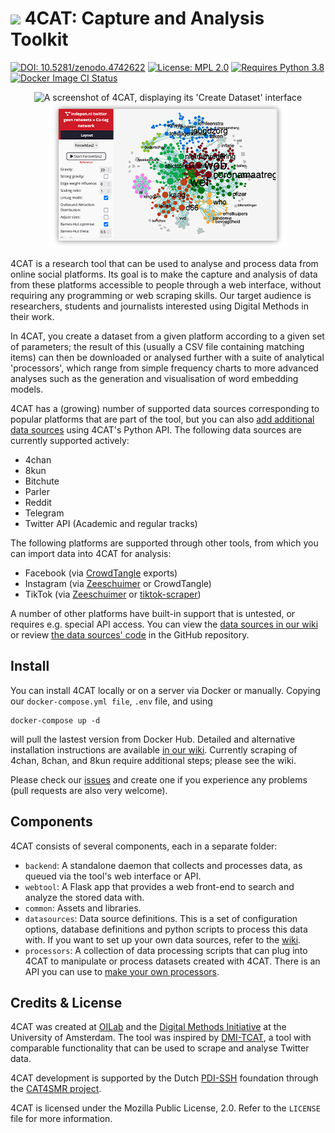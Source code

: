 # ![](https://github.com/digitalmethodsinitiative/4cat/tree/master/common/assets/logo_readme.png) 4CAT: Capture and Analysis Toolkit

[![DOI: 10.5281/zenodo.4742622](https://zenodo.org/badge/DOI/10.5281/zenodo.4742622.svg)](https://doi.org/10.5281/zenodo.4742622)
[![License: MPL 2.0](https://img.shields.io/badge/license-MPL--2.0-informational)](https://github.com/digitalmethodsinitiative/4cat/blob/master/LICENSE)
[![Requires Python 3.8](https://img.shields.io/badge/python-v3.8-blue)](https://www.python.org/)
[![Docker Image CI Status](https://github.com/digitalmethodsinitiative/4cat/workflows/Docker%20Image%20CI/badge.svg)](https://github.com/digitalmethodsinitiative/4cat/actions/workflows/docker_latest.yml)

<p align="center"><img alt="A screenshot of 4CAT, displaying its 'Create Dataset' interface" src="common/assets/screenshot1.png"><img alt="A screenshot of 4CAT, displaying a network visualisation of a dataset" src="common/assets/screenshot2.png"></p>

4CAT is a research tool that can be used to analyse and process data from
online social platforms. Its goal is to make the capture and analysis of data
from these platforms accessible to people through a web interface, without
requiring any programming or web scraping skills. Our target audience is
researchers, students and journalists interested using Digital Methods in their
work.

In 4CAT, you create a dataset from a given platform according to a given set of
parameters; the result of this (usually a CSV file containing matching items)
can then be downloaded or analysed further with a suite of analytical
'processors', which range from simple frequency charts to more advanced analyses
such as the generation and visualisation of word embedding models.

4CAT has a (growing) number of supported data sources corresponding to popular
platforms that are part of the tool, but you can also [add additional data
sources](https://github.com/digitalmethodsinitiative/4cat/wiki/How-to-make-a-data-source)
using 4CAT's Python API. The following data sources are currently supported
actively:

* 4chan
* 8kun
* Bitchute
* Parler
* Reddit
* Telegram
* Twitter API (Academic and regular tracks)

The following platforms are supported through other tools, from which you can
import data into 4CAT for analysis:

* Facebook (via [CrowdTangle](https://www.crowdtangle.com) exports)
* Instagram (via
  [Zeeschuimer](https://github.com/digitalmethodsinitiative/zeeschuimer) or CrowdTangle)
* TikTok (via
  [Zeeschuimer](https://github.com/digitalmethodsinitiative/zeeschuimer) or
  [tiktok-scraper](https://github.com/drawrowfly/tiktok-scraper))

A number of other platforms have built-in support that is untested, or requires
e.g. special API access. You can view the [data sources in our wiki](https://github.com/digitalmethodsinitiative/4cat/wiki/Available-data-sources) or review [the data
sources' code](https://github.com/digitalmethodsinitiative/4cat/tree/master/datasources)
in the GitHub repository.

## Install
You can install 4CAT locally or on a server via Docker or manually. Copying our `docker-compose.yml file`, `.env` file, and using

```
docker-compose up -d
```

will pull the lastest version from Docker Hub. Detailed and alternative installation instructions are available
[in our
wiki](https://github.com/digitalmethodsinitiative/4cat/wiki/Installing-4CAT).
Currently scraping of 4chan, 8chan, and 8kun require additional steps; please see the wiki.

Please check our
[issues](https://github.com/digitalmethodsinitiative/4cat/issues) and create
one if you experience any problems (pull requests are also very welcome).

## Components
4CAT consists of several components, each in a separate folder:

- `backend`: A standalone daemon that collects and processes data, as queued via
  the tool's web interface or API.
- `webtool`: A Flask app that provides a web front-end to search and analyze
  the stored data with.
- `common`: Assets and libraries.
- `datasources`: Data source definitions. This is a set of configuration
  options, database definitions and python scripts to process this data with.
  If you want to set up your own data sources, refer to the
  [wiki](https://github.com/digitalmethodsinitiative/4cat/wiki/How-to-make-a-data-source).
- `processors`: A collection of data processing scripts that can plug into
  4CAT to manipulate or process datasets created with 4CAT. There is an API
  you can use to [make your own
  processors](https://github.com/digitalmethodsinitiative/4cat/wiki/How-to-make-a-processor).

## Credits & License
4CAT was created at [OILab](https://oilab.eu) and the
[Digital Methods Initiative](https://www.digitalmethods.net) at the University
of Amsterdam. The tool was inspired by
[DMI-TCAT](https://wiki.digitalmethods.net/Dmi/ToolDmiTcat), a tool with
comparable  functionality that can be used to scrape and analyse Twitter data.

4CAT development is supported by the Dutch [PDI-SSH](https://pdi-ssh.nl/en/)
foundation through the [CAT4SMR project](https://cat4smr.humanities.uva.nl/).

4CAT is licensed under the Mozilla Public License, 2.0. Refer to the `LICENSE`
file for more information.
